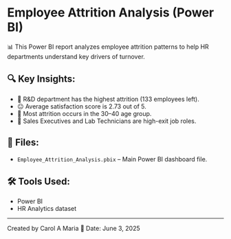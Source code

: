 # Employee Attrition Analysis (Power BI)

📊 This Power BI report analyzes employee attrition patterns to help HR departments understand key drivers of turnover.

## 🔍 Key Insights:
- 🧪 R&D department has the highest attrition (133 employees left).
- 😐 Average satisfaction score is 2.73 out of 5.
- 👥 Most attrition occurs in the 30–40 age group.
- 🧾 Sales Executives and Lab Technicians are high-exit job roles.

## 📁 Files:
- `Employee_Attrition_Analysis.pbix` – Main Power BI dashboard file.

## 🛠 Tools Used:
- Power BI
- HR Analytics dataset

---

Created by Carol A Maria 
📅 Date: June 3, 2025
